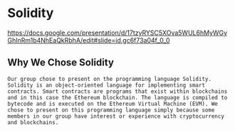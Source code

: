 # Solidity

https://docs.google.com/presentation/d/17tzyRYSC5XOva5WUL6hMyWGyGhInRm1b4NhEaQkRbhA/edit#slide=id.gc6f73a04f_0_0

## Why We Chose Solidity

	Our group chose to present on the programming language Solidity. Solidity is an object-oriented language for implementing smart contracts. Smart contracts are programs that exist within blockchains and in this case the Ethereum blockchain. The language is compiled to bytecode and is executed on the Ethereum Virtual Machine (EVM). We chose to present on this programming language simply because some members in our group have interest or experience with cryptocurrency and blockchains.
